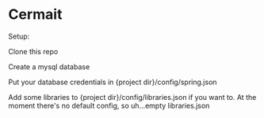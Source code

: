 # Cermait


Setup:
  
  Clone this repo
  
  Create a mysql database
  
  Put your database credentials in {project dir}/config/spring.json
  
  Add some libraries to {project dir}/config/libraries.json if you want to. At the moment there's no default config, so uh...empty libraries.json
  
